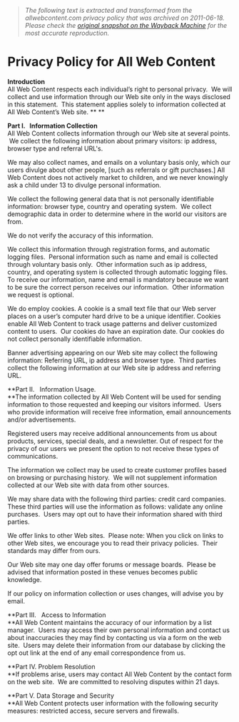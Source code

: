 > *The following text is extracted and transformed from the allwebcontent.com privacy policy that was archived on 2011-06-18. Please check the [original snapshot on the Wayback Machine](https://web.archive.org/web/20110618081323id_/http%3A//allwebcontent.com/privacy.html) for the most accurate reproduction.*

# Privacy Policy for All Web Content

**Introduction**   
All Web Content respects each individual’s right to personal privacy.  We will collect and use information through our Web site only in the ways disclosed in this statement.  This statement applies solely to information collected at All Web Content’s Web site. ** **

**Part I.   Information Collection**   
All Web Content collects information through our Web site at several points.  We collect the following information about primary visitors: ip address, browser type and referral URL's.

We may also collect names, and emails on a voluntary basis only, which our users divulge about other people, [such as referrals or gift purchases.] All Web Content does not actively market to children, and we never knowingly ask a child under 13 to divulge personal information.

We collect the following general data that is not personally identifiable information: browser type, country and operating system.  We collect demographic data in order to determine where in the world our visitors are from. 

We do not verify the accuracy of this information.

We collect this information through registration forms, and automatic logging files.  Personal information such as name and email is collected through voluntary basis only.  Other information such as ip address, country, and operating system is collected through automatic logging files.   To receive our information, name and email is mandatory because we want to be sure the correct person receives our information.  Other information we request is optional. 

We do employ cookies. A cookie is a small text file that our Web server places on a user’s computer hard drive to be a unique identifier. Cookies enable All Web Content to track usage patterns and deliver customized content to users.  Our cookies do have an expiration date. Our cookies do not collect personally identifiable information. 

Banner advertising appearing on our Web site may collect the following information: Referring URL, ip address and browser type.  Third parties collect the following information at our Web site ip address and referring URL.

**Part II.   Information Usage.   
**The information collected by All Web Content will be used for sending information to those requested and keeping our visitors informed.  Users who provide information will receive free information, email announcements and/or advertisements. 

Registered users may receive additional announcements from us about products, services, special deals, and a newsletter. Out of respect for the privacy of our users we present the option to not receive these types of communications.

The information we collect may be used to create customer profiles based on browsing or purchasing history.  We will not supplement information collected at our Web site with data from other sources.

We may share data with the following third parties: credit card companies.  These third parties will use the information as follows: validate any online purchases.  Users may opt out to have their information shared with third parties.

We offer links to other Web sites.  Please note: When you click on links to other Web sites, we encourage you to read their privacy policies.  Their standards may differ from ours.

Our Web site may one day offer forums or message boards.  Please be advised that information posted in these venues becomes public knowledge. 

If our policy on information collection or uses changes, will advise you by email.

**Part III.   Access to Information   
**All Web Content maintains the accuracy of our information by a list manager.  Users may access their own personal information and contact us about inaccuracies they may find by contacting us via a form on the web site.  Users may delete their information from our database by clicking the opt out link at the end of any email correspondence from us.

**Part IV. Problem Resolution   
**If problems arise, users may contact All Web Content by the contact form on the web site.  We are committed to resolving disputes within 21 days.

**Part V. Data Storage and Security  
**All Web Content protects user information with the following security measures: restricted access, secure servers and firewalls.
